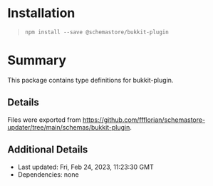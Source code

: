 # Installation
> `npm install --save @schemastore/bukkit-plugin`

# Summary
This package contains type definitions for bukkit-plugin.

## Details
Files were exported from https://github.com/ffflorian/schemastore-updater/tree/main/schemas/bukkit-plugin.

## Additional Details
* Last updated: Fri, Feb 24, 2023, 11:23:30 GMT
* Dependencies: none
